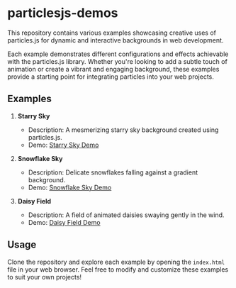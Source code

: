 # particlesjs-demos

This repository contains various examples showcasing creative uses of particles.js for dynamic and interactive backgrounds in web development.

Each example demonstrates different configurations and effects achievable with the particles.js library. Whether you're looking to add a subtle touch of animation or create a vibrant and engaging background, these examples provide a starting point for integrating particles into your web projects.

## Examples

1. **Starry Sky**

   - Description: A mesmerizing starry sky background created using particles.js.
   - Demo: [Starry Sky Demo](https://sophie-mc-dev.github.io/particlesjs-demos/)

2. **Snowflake Sky**

   - Description: Delicate snowflakes falling against a gradient background.
   - Demo: [Snowflake Sky Demo](https://sophie-mc-dev.github.io/particlesjs-demos/)

3. **Daisy Field**
   - Description: A field of animated daisies swaying gently in the wind.
   - Demo: [Daisy Field Demo](https://sophie-mc-dev.github.io/particlesjs-demos/)

## Usage

Clone the repository and explore each example by opening the `index.html` file in your web browser. Feel free to modify and customize these examples to suit your own projects!
